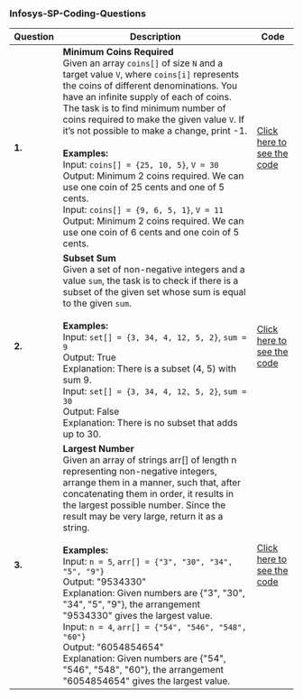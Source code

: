 ### Infosys-SP-Coding-Questions

| Question | Description | Code |
|----------|-------------|------|
| **1.**   | **Minimum Coins Required**<br>Given an array `coins[]` of size `N` and a target value `V`, where `coins[i]` represents the coins of different denominations. You have an infinite supply of each of coins. The task is to find minimum number of coins required to make the given value `V`. If it’s not possible to make a change, print -1.<br><br>**Examples:**<br>Input: `coins[] = {25, 10, 5}`, `V = 30`<br>Output: Minimum 2 coins required. We can use one coin of 25 cents and one of 5 cents.<br>Input: `coins[] = {9, 6, 5, 1}`, `V = 11`<br>Output: Minimum 2 coins required. We can use one coin of 6 cents and one coin of 5 cents.| [Click here to see the code](https://github.com/karthikreddy-7/Infosys-SP-Coding-Questions/blob/main/DynamicProgramming/MinCoinChange.java) |
| **2.**   | **Subset Sum**<br>Given a set of non-negative integers and a value `sum`, the task is to check if there is a subset of the given set whose sum is equal to the given `sum`. <br><br>**Examples:**<br>Input: `set[] = {3, 34, 4, 12, 5, 2}`, `sum = 9`<br>Output: True<br>Explanation: There is a subset (4, 5) with sum 9.<br>Input: `set[] = {3, 34, 4, 12, 5, 2}`, `sum = 30`<br>Output: False<br>Explanation: There is no subset that adds up to 30.| [Click here to see the code](https://github.com/karthikreddy-7/Infosys-SP-Coding-Questions/blob/main/DynamicProgramming/SubsetSum.java) |
| **3.**   | **Largest Number**<br>Given an array of strings arr[] of length n representing non-negative integers, arrange them in a manner, such that, after concatenating them in order, it results in the largest possible number. Since the result may be very large, return it as a string.<br><br>**Examples:**<br>Input: `n = 5`, `arr[] = {"3", "30", "34", "5", "9"}`<br>Output: "9534330"<br>Explanation: Given numbers are {"3", "30", "34", "5", "9"}, the arrangement "9534330" gives the largest value.<br>Input: `n = 4`, `arr[] = {"54", "546", "548", "60"}`<br>Output: "6054854654"<br>Explanation: Given numbers are {"54", "546", "548", "60"}, the arrangement "6054854654" gives the largest value.| [Click here to see the code](https://github.com/karthikreddy-7/Infosys-SP-Coding-Questions/blob/main/Greedy/LargestNumber.java) |

